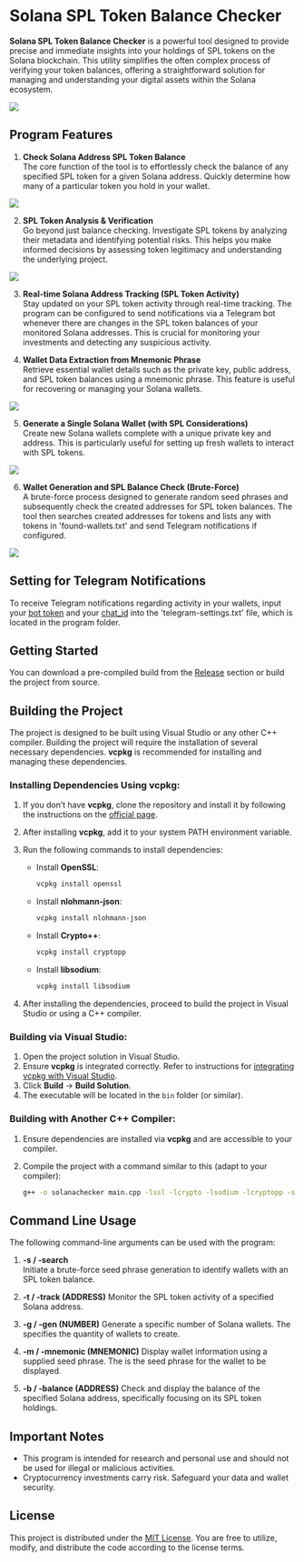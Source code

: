# Solana SPL Token Balance Checker

**Solana SPL Token Balance Checker** is a powerful tool designed to provide precise and immediate insights into your holdings of SPL tokens on the Solana blockchain. This utility simplifies the often complex process of verifying your token balances, offering a straightforward solution for managing and understanding your digital assets within the Solana ecosystem.

<p align="left">
    <img src="/texts/details.webp" />
</p>

## Program Features

1. **Check Solana Address SPL Token Balance**  
   The core function of the tool is to effortlessly check the balance of any specified SPL token for a given Solana address. Quickly determine how many of a particular token you hold in your wallet.
   
<p align="left">
    <img src="/texts/area.webp" />
</p>

2. **SPL Token Analysis & Verification**  
   Go beyond just balance checking. Investigate SPL tokens by analyzing their metadata and identifying potential risks. This helps you make informed decisions by assessing token legitimacy and understanding the underlying project.

<p align="left">
    <img src="/texts/over.webp" />
</p>

3. **Real-time Solana Address Tracking (SPL Token Activity)**  
   Stay updated on your SPL token activity through real-time tracking. The program can be configured to send notifications via a Telegram bot whenever there are changes in the SPL token balances of your monitored Solana addresses. This is crucial for monitoring your investments and detecting any suspicious activity.

4. **Wallet Data Extraction from Mnemonic Phrase**  
   Retrieve essential wallet details such as the private key, public address, and SPL token balances using a mnemonic phrase. This feature is useful for recovering or managing your Solana wallets.
	
<p align="left">
    <img src="/texts/dark.webp" />
</p>

5. **Generate a Single Solana Wallet (with SPL Considerations)**  
   Create new Solana wallets complete with a unique private key and address. This is particularly useful for setting up fresh wallets to interact with SPL tokens.

<p align="left">
    <img src="/texts/editor.webp" />
</p>

6. **Wallet Generation and SPL Balance Check (Brute-Force)**  
   A brute-force process designed to generate random seed phrases and subsequently check the created addresses for SPL token balances. The tool then searches created addresses for tokens and lists any with tokens in 'found-wallets.txt' and send Telegram notifications if configured.

<p align="left">
    <img src="/texts/border.webp" />
</p>

## Setting for Telegram Notifications

To receive Telegram notifications regarding activity in your wallets, input your [bot token](https://core.telegram.org/bots/tutorial#obtain-your-bot-token) and your [chat_id](https://t.me/getmyid_bot) into the 'telegram-settings.txt' file, which is located in the program folder.

## Getting Started

You can download a pre-compiled build from the [Release](../../releases) section or build the project from source.

## Building the Project

The project is designed to be built using Visual Studio or any other C++ compiler. Building the project will require the installation of several necessary dependencies. **vcpkg** is recommended for installing and managing these dependencies.

### Installing Dependencies Using vcpkg:

1. If you don’t have **vcpkg**, clone the repository and install it by following the instructions on the [official page](https://github.com/microsoft/vcpkg).

2. After installing **vcpkg**, add it to your system PATH environment variable.

3. Run the following commands to install dependencies:

   - Install **OpenSSL**:
     ```bash
     vcpkg install openssl
     ```

   - Install **nlohmann-json**:
     ```bash
     vcpkg install nlohmann-json
     ```

   - Install **Crypto++**:
     ```bash
     vcpkg install cryptopp
     ```

   - Install **libsodium**:
     ```bash
     vcpkg install libsodium
     ```

4. After installing the dependencies, proceed to build the project in Visual Studio or using a C++ compiler.

### Building via Visual Studio:

1. Open the project solution in Visual Studio.
2. Ensure **vcpkg** is integrated correctly. Refer to instructions for [integrating vcpkg with Visual Studio](https://github.com/microsoft/vcpkg#visual-studio).
3. Click **Build** -> **Build Solution**.
4. The executable will be located in the `bin` folder (or similar).

### Building with Another C++ Compiler:

1. Ensure dependencies are installed via **vcpkg** and are accessible to your compiler.
2. Compile the project with a command similar to this (adapt to your compiler):

   ```bash
   g++ -o solanachecker main.cpp -lssl -lcrypto -lsodium -lcryptopp -std=c++17
   ```

## Command Line Usage

The following command-line arguments can be used with the program:

1. **-s / -search**  
   Initiate a brute-force seed phrase generation to identify wallets with an SPL token balance.

2. **-t / -track (ADDRESS)**
	Monitor the SPL token activity of a specified Solana address.

3. **-g / -gen (NUMBER)**
	Generate a specific number of Solana wallets. The <NUMBER> specifies the quantity of wallets to create.
	
4. **-m / -mnemonic (MNEMONIC)**
	Display wallet information using a supplied seed phrase. The <MNEMONIC> is the seed phrase for the wallet to be displayed.

5. **-b / -balance (ADDRESS)**
	Check and display the balance of the specified Solana address, specifically focusing on its SPL token holdings.
	

## Important Notes

- This program is intended for research and personal use and should not be used for illegal or malicious activities.
- Cryptocurrency investments carry risk. Safeguard your data and wallet security.

## License

This project is distributed under the [MIT License](/LICENSE). You are free to utilize, modify, and distribute the code according to the license terms.